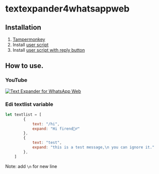 # textexpander4whatsappweb

## Installation

1. [Tampermonkey](https://www.tampermonkey.net/)
2. Install [user script](https://laksa19.github.io/textexpander4whatsappweb/textexpander4whatsappweb.user.js)
3. Install [user script with reply button](https://laksa19.github.io/textexpander4whatsappweb/textexpander4whatsappwebplus.user.js)

## How to use.

### YouTube

[![Text Expander for WhatsApp Web](https://img.youtube.com/vi/BBNqITvNaSM/3.jpg)](https://youtu.be/BBNqITvNaSM "Text Expander for WhatsApp Web")

### Edi textlist variable

```js
let textlist = [
        {
            text: "/hi",
            expand: "Hi firend🙋‍♂️"
        },
        {
            text: "test",
            expand: "this is a test message,\n you can ignore it."
        },
    ]
```

Note: add ```\n``` for new line
